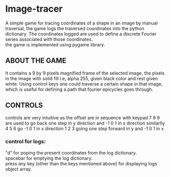 # Image-tracer
A simple game for tracing coordinates of a shape in an image by manual traversal, the game logs the traversed coordinates into the python dictionary. The coordinates logged are used to define a discrete Fourier series associated with those coordinates.<br />
the game is implemented using pygame library.

## ABOUT THE GAME
It contains a 9 by 9 pixels magnified frame of the selected image, the pixels in the image with solid fill i.e, alpha 255, given black color and rest given white.
Using control keys one could traverse a certain shape in that image, which is useful for defining a path that fourier epicycles goes through.

## CONTROLS
controls are very intuitive as the offset are in sequence with keypad
7 8 9 are used to go back one step in y direction and -1 0 1 in x direction
similarlly 4 5 6 go -1 0 1 in x direction
1 2 3 going one step forward in y and -1 0 1 in x

### control for logs:
"d" for poping the present coordinates from the log dictionary.<br/>
spacebar for emptying the log dictionary.<br/>
press any key (other than the keys mentioned above) for displaying logs object array.<br/>
